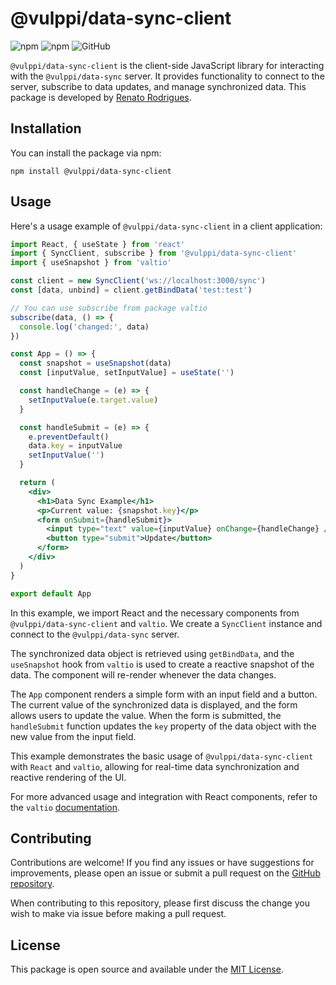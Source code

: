 # @vulppi/data-sync-client

![npm](https://img.shields.io/npm/v/@vulppi/data-sync-client?style=flat-square)
![npm](https://img.shields.io/npm/dt/@vulppi/data-sync-client?style=flat-square)
![GitHub](https://img.shields.io/github/license/morbden/@vulppi/data-sync-client?style=flat-square)

`@vulppi/data-sync-client` is the client-side JavaScript library for interacting with the `@vulppi/data-sync` server. It provides functionality to connect to the server, subscribe to data updates, and manage synchronized data. This package is developed by [Renato Rodrigues](https://github.com/morbden).

## Installation

You can install the package via npm:

```shell
npm install @vulppi/data-sync-client
```

## Usage

Here's a usage example of `@vulppi/data-sync-client` in a client application:

```jsx
import React, { useState } from 'react'
import { SyncClient, subscribe } from '@vulppi/data-sync-client'
import { useSnapshot } from 'valtio'

const client = new SyncClient('ws://localhost:3000/sync')
const [data, unbind] = client.getBindData('test:test')

// You can use subscribe from package valtio
subscribe(data, () => {
  console.log('changed:', data)
})

const App = () => {
  const snapshot = useSnapshot(data)
  const [inputValue, setInputValue] = useState('')

  const handleChange = (e) => {
    setInputValue(e.target.value)
  }

  const handleSubmit = (e) => {
    e.preventDefault()
    data.key = inputValue
    setInputValue('')
  }

  return (
    <div>
      <h1>Data Sync Example</h1>
      <p>Current value: {snapshot.key}</p>
      <form onSubmit={handleSubmit}>
        <input type="text" value={inputValue} onChange={handleChange} />
        <button type="submit">Update</button>
      </form>
    </div>
  )
}

export default App
```

In this example, we import React and the necessary components from `@vulppi/data-sync-client` and `valtio`. We create a `SyncClient` instance and connect to the `@vulppi/data-sync` server.

The synchronized data object is retrieved using `getBindData`, and the `useSnapshot` hook from `valtio` is used to create a reactive snapshot of the data. The component will re-render whenever the data changes.

The `App` component renders a simple form with an input field and a button. The current value of the synchronized data is displayed, and the form allows users to update the value. When the form is submitted, the `handleSubmit` function updates the `key` property of the data object with the new value from the input field.

This example demonstrates the basic usage of `@vulppi/data-sync-client` with `React` and `valtio`, allowing for real-time data synchronization and reactive rendering of the UI.

For more advanced usage and integration with React components, refer to the `valtio` [documentation](https://vulppi.dev/docs/data-sync-client).

## Contributing

Contributions are welcome! If you find any issues or have suggestions for improvements, please open an issue or submit a pull request on the [GitHub repository](https://github.com/vulppi-dev/libs).

When contributing to this repository, please first discuss the change you wish to make via issue before making a pull request.

## License

This package is open source and available under the [MIT License](https://github.com/vulppi-dev/libs/blob/main/libs/data-sync-client/LICENSE).
